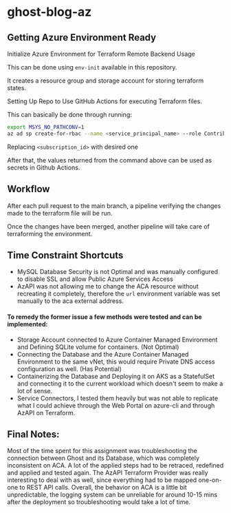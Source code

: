 # ghost-blog-az
## Getting Azure Environment Ready
Initialize Azure Environment for Terraform Remote Backend Usage

This can be done using `env-init` available in this repository.

It creates a resource group and storage account for storing terraform states.

Setting Up Repo to Use GitHub Actions for executing Terraform files.

This can basically be done through running:
```bash
export MSYS_NO_PATHCONV=1 
az ad sp create-for-rbac --name <service_principal_name> --role Contributor --scopes /subscriptions/<subscription_id>
```
Replacing `<subscription_id>` with desired one

After that, the values returned from the command above can be used as secrets in Github Actions.

## Workflow
After each pull request to the main branch, a pipeline verifying the changes made to the terraform file will be run.

Once the changes have been merged, another pipeline will take care of terraforming the environment.


## Time Constraint Shortcuts

- MySQL Database Security is not Optimal and was manually configured to disable SSL and allow Public Azure Services Access
- AzAPI was not allowing me to change the ACA resource without recreating it completely, therefore the `url` environment variable was set manually to the aca external address.

#### To remedy the former issue a few methods were tested and can be implemented:
- Storage Account connected to Azure Container Managed Environment and Defining SQLite volume for containers. (Not Optimal)
- Connecting the Database and the Azure Container Managed Environment to the same vNet, this would require Private DNS access configuration as well. (Has Potential)
- Containerizing the Database and Deploying it on AKS as a StatefulSet and connecting it to the current workload which doesn't seem to make a lot of sense.
- Service Connectors, I tested them heavily but was not able to replicate what I could achieve through the Web Portal on azure-cli and through AzAPI on Terraform.

## Final Notes:
Most of the time spent for this assignment was troubleshooting the connection between Ghost and its Database, which was completely inconsistent on ACA. A lot of the applied steps had to be retraced, redefined and applied and tested again. The AzAPI Terraform Provider was really interesting to deal with as well, since everything had to be mapped one-on-one to REST API calls. Overall, the behavior on ACA is a little bit unpredictable, the logging system can be unreliable for around 10-15 mins after the deployment so troubleshooting would take a lot of time.